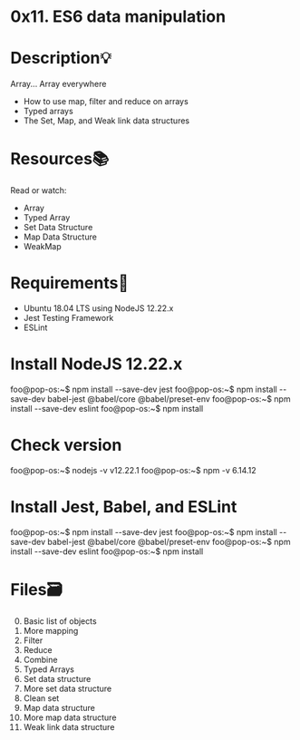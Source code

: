 # 0x11. ES6 data manipulation

# Description💡
Array... Array everywhere

* How to use map, filter and reduce on arrays
* Typed arrays
* The Set, Map, and Weak link data structures

# Resources📚
Read or watch:

* Array
* Typed Array
* Set Data Structure
* Map Data Structure
* WeakMap

# Requirements🔨
* Ubuntu 18.04 LTS using NodeJS 12.22.x
* Jest Testing Framework
* ESLint

# Install NodeJS 12.22.x
foo@pop-os:~$ npm install --save-dev jest
foo@pop-os:~$ npm install --save-dev babel-jest @babel/core @babel/preset-env
foo@pop-os:~$ npm install --save-dev eslint
foo@pop-os:~$ npm install

# Check version
foo@pop-os:~$ nodejs -v
v12.22.1
foo@pop-os:~$ npm -v
6.14.12

# Install Jest, Babel, and ESLint
foo@pop-os:~$ npm install --save-dev jest
foo@pop-os:~$ npm install --save-dev babel-jest @babel/core @babel/preset-env
foo@pop-os:~$ npm install --save-dev eslint
foo@pop-os:~$ npm install

# Files🗃️
0. Basic list of objects
1. More mapping
2. Filter
3. Reduce
4. Combine
5. Typed Arrays
6. Set data structure
7. More set data structure
8. Clean set
9. Map data structure
10. More map data structure
11. Weak link data structure

